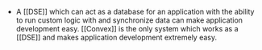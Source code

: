 - A [[DSE]] which can act as a database for an application with the ability to run custom logic with and synchronize data can make application development easy. [[Convex]] is the only system which works as a [[DSE]] and makes application development extremely easy.